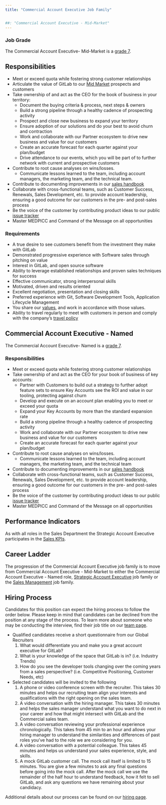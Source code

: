 ```yaml
---
title: "Commercial Account Executive Job Family"


##: "Commercial Account Executive - Mid-Market"
---
```

### Job Grade

The Commercial Account Executive- Mid-Market is a [grade 7](/handbook/total-rewards/compensation/compensation-calculator/#gitlab-job-grades).

## Responsibilities

- Meet or exceed quota while fostering strong customer relationships
- Articulate the value of GitLab to our [Mid Market](/handbook/sales/#market-segmentation) prospects and customers
- Take ownership of and act as the CEO for the book of business in your territory:
  - Document the buying criteria & process, next steps & owners
  - Build a strong pipeline through a healthy cadence of prospecting activity
  - Prospect and close new business to expand your territory
  - Ensure adoption of our solutions and do your best to avoid churn and contraction
  - Work and collaborate with our Partner ecosystem to drive new business and value for our customers
  - Create an accurate forecast for each quarter against your plan/budget
  - Drive attendance to our events, which you will be part of to further network with current and prospective customers
- Contribute to root cause analyses on wins/losses.
  - Communicate lessons learned to the team, including account managers, the marketing team, and the technical team.
- Contribute to documenting improvements in our [sales handbook](/handbook/sales/)
- Collaborate with cross-functional teams, such as Customer Success, Renewals, Sales Development, etc. to provide account leadership, ensuring a good outcome for our customers in the pre- and post-sales process
- Be the voice of the customer by contributing product ideas to our public [issue tracker](https://gitlab.com/gitlab-org/gitlab-ee/issues)
- Master MEDPICC and Command of the Message on all opportunities


### Requirements

- A true desire to see customers benefit from the investment they make with GitLab
- Demonstrated progressive experience with Software sales through pitching on value
- Interest in GitLab, and open source software
- Ability to leverage established relationships and proven sales techniques for success
- Effective communicator, strong interpersonal skills
- Motivated, driven and results oriented
- Excellent negotiation, presentation and closing skills
- Preferred experience with Git, Software Development Tools, Application Lifecycle Management
- You share our [values](/handbook/values/), and work in accordance with those values.
- Ability to travel regularly to meet with customers in person and comply with the company’s [travel policy](/handbook/travel/)

## Commercial Account Executive - Named

The Commercial Account Executive- Named is a [grade 7](/handbook/total-rewards/compensation/compensation-calculator/#gitlab-job-grades).

### Responsibilities

- Meet or exceed quota while fostering strong customer relationships
- Take ownership of and act as the CEO for your book of business of key accounts:
  - Partner with Customers to build out a strategy to further adopt feature sets to ensure Key Accounts see the ROI and value in our tooling, protecting against churn
  - Develop and execute on an account plan enabling you to meet or exceed your quota
  - Expand your Key Accounts by more than the standard expansion rate
  - Build a strong pipeline through a healthy cadence of prospecting activity
  - Work and collaborate with our Partner ecosystem to drive new business and value for our customers
  - Create an accurate forecast for each quarter against your plan/budget
- Contribute to root cause analyses on wins/losses.
  - Communicate lessons learned to the team, including account managers, the marketing team, and the technical team
- Contribute to documenting improvements in our [sales handbook](/handbook/sales/)
- Collaborate with cross-functional teams, such as Customer Success, Renewals, Sales Development, etc. to provide account leadership, ensuring a good outcome for our customers in the pre- and post-sales process
- Be the voice of the customer by contributing product ideas to our public [issue tracker](https://gitlab.com/gitlab-org/gitlab-ee/issues)
- Master MEDPICC and Command of the Message on all opportunities

## Performance Indicators

As with all roles in the Sales Department the Strategic Account Executive participates in the [Sales KPIs](/handbook/company/kpis/#sales-kpis).

## Career Ladder

The progression of the Commercial Account Executive job family is to move from Commercial Account Executive - Mid-Market to either the Commercial Account Executive - Named role, [Strategic Account Executive](/job-families/sales/enterprise-account-executive) job family or the [Sales Management](/job-families/sales/area-sales-manager/) job family.

## Hiring Process

Candidates for this position can expect the hiring process to follow the order below. Please keep in mind that candidates can be declined from the position at any stage of the process. To learn more about someone who may be conducting the interview, find their job title on our [team page](/handbook/company/team/).

- Qualified candidates receive a short questionnaire from our Global Recruiters
  1. What would differentiate you and make you a great account executive for GitLab?
  1. What is your knowledge of the space that GitLab is in? (i.e. Industry Trends)
  1. How do you see the developer tools changing over the coming years from a sales perspective? (i.e. Competitive Positioning, Customer Needs, etc)
- Selected candidates will be invited to the following
  1. A phone or video conference screen with the recruiter. This takes 30 minutes and helps our recruiting team align your interests and qualifications with the right opening on the sales team.
  1. A video conversation with the hiring manager. This takes 30 minutes and helps the sales manager understand what you want to do next in your career and how that might intersect with GitLab and the Commercial sales team.
  1. A video conversation reviewing your professional experience chronologically. This takes from 45 min to an hour and allows your hiring manager to understand the similarities and differences of past roles you’ve had to the role we are considering for you.
  1. A video conversation with a potential colleague. This takes 45 minutes and helps us understand your sales experience, style, and skills.
  1. A mock GitLab customer call. The mock call itself is limited to 15 minutes. You are give a few minutes to ask any final questions before going into the mock call. After the mock call we use the remainder of the half hour to understand feedback, how it felt to sell GitLab, and ask any questions we have remaining about your candidacy.

Additional details about our process can be found on our [hiring page](/handbook/hiring/).



